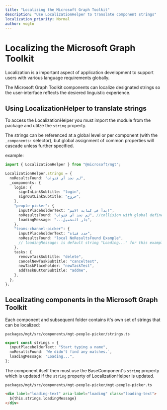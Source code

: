 ```yaml
---
title: "Localizing the Microsoft Graph Toolkit"
description: "Use LocalizationHelper to translate component strings"
localization_priority: Normal
author: vogtn
---
```


# Localizing the Microsoft Graph Toolkit

Localization is a important aspect of application development to support users with various language requirements globally.

The Microsoft Graph Toolkit components can localize designated strings so the user-interface reflects the desiered linguistic experience.

## Using LocalizationHelper to translate strings

To access the LocalizationHelper you must import the module from the package and utilze the `string` property.

The strings can be referenced at a global level or per component (with the `_components:` selector), but global assignment of common properties will cascade unless further specified.

example:

```ts
import { LocalizationHelper } from "@microsoft/mgt";

LocalizationHelper.strings = {
  noResultsFound: "لم نجد أي قنوات",
  _components: {
    login: {
      signInLinkSubtitle: "login",
      signOutLinkSubtitle: "خروج",
    },
    "people-picker": {
      inputPlaceholderText: "ابدأ في كتابة الاسم",
      noResultsFound: "لم نجد أي قنوات", //collision with global defined noResultsFound will overwrite with local result
      loadingMessage: "...جار التحميل",
    },
    "teams-channel-picker": {
      inputPlaceholderText: "حدد قناة",
      noResultsFound: "local NoResultsFound Example",
      // loadingMessage: is default string "Loading..." for this example since not defined globally or locally
    },
    tasks: {
      removeTaskSubtitle: "delete",
      cancelNewTaskSubtitle: "canceltest",
      newTaskPlaceholder: "newTaskTest",
      addTaskButtonSubtitle: "addme",
    },
  },
};
```

## Localizating components in the Microsoft Graph Toolkit

Each component and subsequent folder contains it's own set of strings that can be
localized:

`packages/mgt/src/components/mgt-people-picker/strings.ts`

```ts
export const strings = {
  inputPlaceholderText: "Start typing a name",
  noResultsFound: `We didn't find any matches.`,
  loadingMessage: "Loading...",
};
```

The component itself then must use the BaseComponent's `string` property which is updated if the `string` property of LocalizationHelper is updated.

`packages/mgt/src/components/mgt-people-picker/mgt-people-picker.ts`

```html
<div label="loading-text" aria-label="loading" class="loading-text">
  ${this.strings.loadingMessage}
</div>
```
